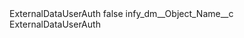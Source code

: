 <?xml version="1.0" encoding="UTF-8"?>
<CustomMetadata xmlns="http://soap.sforce.com/2006/04/metadata" xmlns:xsi="http://www.w3.org/2001/XMLSchema-instance" xmlns:xsd="http://www.w3.org/2001/XMLSchema">
    <label>ExternalDataUserAuth</label>
    <protected>false</protected>
    <values>
        <field>infy_dm__Object_Name__c</field>
        <value xsi:type="xsd:string">ExternalDataUserAuth</value>
    </values>
</CustomMetadata>
